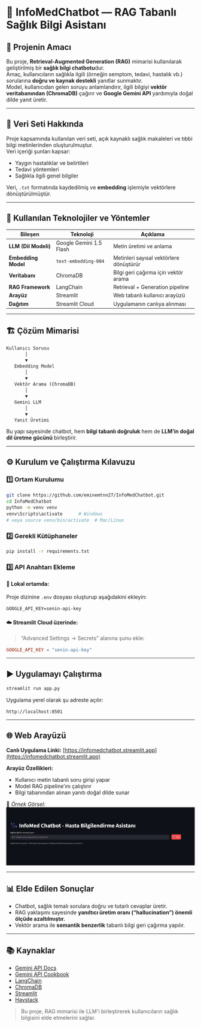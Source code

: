 # 🧠 InfoMedChatbot — RAG Tabanlı Sağlık Bilgi Asistanı

## 📌 Projenin Amacı
Bu proje, **Retrieval-Augmented Generation (RAG)** mimarisi kullanılarak geliştirilmiş bir **sağlık bilgi chatbotu**dur.  
Amaç, kullanıcıların sağlıkla ilgili (örneğin semptom, tedavi, hastalık vb.) sorularına **doğru ve kaynak destekli** yanıtlar sunmaktır.  
Model, kullanıcıdan gelen soruyu anlamlandırır, ilgili bilgiyi **vektör veritabanından (ChromaDB)** çağırır ve **Google Gemini API** yardımıyla doğal dilde yanıt üretir.

---

## 📂 Veri Seti Hakkında
Proje kapsamında kullanılan veri seti, açık kaynaklı sağlık makaleleri ve tıbbi bilgi metinlerinden oluşturulmuştur.  
Veri içeriği şunları kapsar:
- Yaygın hastalıklar ve belirtileri  
- Tedavi yöntemleri  
- Sağlıkla ilgili genel bilgiler  

Veri, `.txt` formatında kaydedilmiş ve **embedding** işlemiyle vektörlere dönüştürülmüştür.   

---

## 🧩 Kullanılan Teknolojiler ve Yöntemler

| Bileşen | Teknoloji | Açıklama |
|----------|------------|-----------|
| **LLM (Dil Modeli)** | Google Gemini 1.5 Flash | Metin üretimi ve anlama |
| **Embedding Model** | `text-embedding-004` | Metinleri sayısal vektörlere dönüştürür |
| **Veritabanı** | ChromaDB | Bilgi geri çağırma için vektör arama |
| **RAG Framework** | LangChain | Retrieval + Generation pipeline |
| **Arayüz** | Streamlit | Web tabanlı kullanıcı arayüzü |
| **Dağıtım** | Streamlit Cloud | Uygulamanın canlıya alınması |

---

## 🏗️ Çözüm Mimarisi

```
Kullanıcı Sorusu
       │
       ▼
   Embedding Model
       │
       ▼
   Vektör Arama (ChromaDB)
       │
       ▼
   Gemini LLM
       │
       ▼
   Yanıt Üretimi
```

Bu yapı sayesinde chatbot, hem **bilgi tabanlı doğruluk** hem de **LLM’in doğal dil üretme gücünü** birleştirir.

---

## ⚙️ Kurulum ve Çalıştırma Kılavuzu

### 1️⃣ Ortam Kurulumu
```bash
git clone https://github.com/eminemtnn27/InfoMedChatbot.git
cd InfoMedChatbot
python -m venv venv
venv\Scripts\activate      # Windows
# veya source venv/bin/activate  # Mac/Linux
```

### 2️⃣ Gerekli Kütüphaneler
```bash
pip install -r requirements.txt
```

### 3️⃣ API Anahtarı Ekleme

#### 🔐 Lokal ortamda:
Proje dizinine `.env` dosyası oluşturup aşağıdakini ekleyin:
```env
GOOGLE_API_KEY=senin-api-key
```

#### ☁️ Streamlit Cloud üzerinde:
> “Advanced Settings → Secrets” alanına şunu ekle:
```toml
GOOGLE_API_KEY = "senin-api-key"
```

---

## ▶️ Uygulamayı Çalıştırma
```bash
streamlit run app.py
```

Uygulama yerel olarak şu adreste açılır:
```
http://localhost:8501
```

---

## 🌐 Web Arayüzü
**Canlı Uygulama Linki:** [https://infomedchatbot.streamlit.app](https://infomedchatbot.streamlit.app)

**Arayüz Özellikleri:**
- Kullanıcı metin tabanlı soru girişi yapar  
- Model RAG pipeline’ını çalıştırır  
- Bilgi tabanından alınan yanıtı doğal dilde sunar  

📸 *Örnek Görsel:*  
![Uygulama Görseli](img/screenshot.png)

---

## 📊 Elde Edilen Sonuçlar
- Chatbot, sağlık temalı sorulara doğru ve tutarlı cevaplar üretir.  
- RAG yaklaşımı sayesinde **yanıltıcı üretim oranı (“hallucination”) önemli ölçüde azaltılmıştır.**  
- Vektör arama ile **semantik benzerlik** tabanlı bilgi geri çağırma yapılır.  

---

## 📚 Kaynaklar
- [Gemini API Docs](https://ai.google.dev/gemini-api/docs)  
- [Gemini API Cookbook](https://ai.google.dev/gemini-api/cookbook)  
- [LangChain](https://www.langchain.com/)  
- [ChromaDB](https://www.trychroma.com/)  
- [Streamlit](https://docs.streamlit.io/)  
- [Haystack](https://haystack.deepset.ai/)

  
> Bu proje, RAG mimarisi ile LLM'i birleştirerek kullanıcıların sağlık bilgisini elde etmelerini sağlar.
